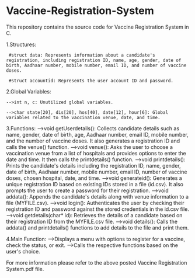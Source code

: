 # Vaccine-Registration-System
This repository contains the source code for Vaccine Registration System in C.


1.Structures:

     #struct data: Represents information about a candidate's registration, including registration ID, name, age, gender, date of birth, Aadhaar number, mobile number, email ID, and number of vaccine doses.
     
     #struct accountid: Represents the user account ID and password.
     
2.Global Variables:

    -->int n, c: Unutilized global variables.
    
    -->char state[20], dis[20], hos[40], date[12], hour[6]: Global variables related to the vaccination venue, date, and time.
    
3.Functions:
    -->void getUserdetails(): Collects candidate details such as name, gender, date of birth, age, Aadhaar number, email ID, mobile number, and the number of vaccine doses. It also generates a registration ID and calls the venue() function.
    -->void venue(): Asks the user to choose a vaccination venue from a list of hospitals and provides options to enter the date and time. It then calls the printdetails() function.
    -->void printdetails(): Prints the candidate's details including the registration ID, name, gender, date of birth, Aadhaar number, mobile number, email ID, number of vaccine doses, chosen hospital, date, and time.
    -->void generateid(): Generates a unique registration ID based on existing IDs stored in a file (id.csv). It also prompts the user to create a password for their registration.
    -->void addata(): Appends the candidate's details along with venue information to a file (MYFILE.csv).
    -->void login(): Authenticates the user by checking their registration ID and password against the stored credentials in the id.csv file.
    -->void getdetails(char* id): Retrieves the details of a candidate based on their registration ID from the MYFILE.csv file.
    -->void details(): Calls the addata() and printdetails() functions to add details to the file and print them.

4.Main Function:
    -->Displays a menu with options to register for a vaccine, check the status, or exit.
    -->Calls the respective functions based on the user's choice.

For more information please refer to the above posted Vaccine Registration System.pdf file.
